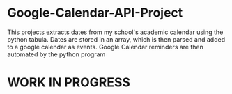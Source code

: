# Google-Calendar-API-Project
This projects extracts dates from my school's academic calendar using the python tabula. Dates are stored in an array, which is then  parsed and added to a google calendar as events.
Google Calendar reminders are then automated by the python program

# WORK IN PROGRESS
